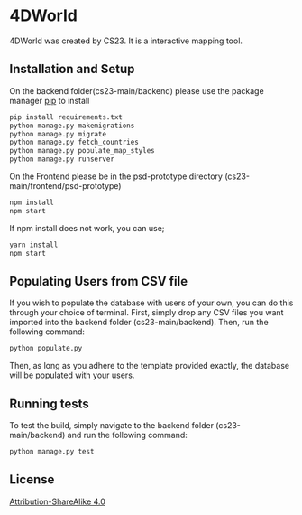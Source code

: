 # 4DWorld

4DWorld was created by CS23. It is a interactive mapping tool.

## Installation and Setup

On the backend folder(cs23-main/backend) please use the package manager [pip](https://pip.pypa.io/en/stable/) to install 

```bash
pip install requirements.txt
python manage.py makemigrations
python manage.py migrate 
python manage.py fetch_countries
python manage.py populate_map_styles
python manage.py runserver
```
On the Frontend please be in the psd-prototype directory (cs23-main/frontend/psd-prototype)
```bash
npm install
npm start
```
If npm install does not work, you can use;
```bash
yarn install
npm start
```
## Populating Users from CSV file

If you wish to populate the database with users of your own, you can do this through your choice of terminal. 
First, simply drop any CSV files you want imported into the backend folder (cs23-main/backend). Then, run the following command:
``` bash
python populate.py
```
Then, as long as you adhere to the template provided exactly, the database will be populated with your users.

## Running tests

To test the build, simply navigate to the backend folder (cs23-main/backend) and run the following command:
``` bash
python manage.py test
```

## License
[Attribution-ShareAlike 4.0](https://creativecommons.org/licenses/by-sa/4.0/)
